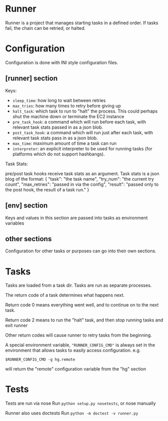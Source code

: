 # Runner

Runner is a project that manages starting tasks in a defined order. If tasks
fail, the chain can be retried, or halted.

# Configuration

Configuration is done with INI style configuration files.

## [runner] section
Keys:

- `sleep_time`: how long to wait between retries
- `max_tries`: how many times to retry before giving up
- `halt_task`: which task to run to "halt" the process. This could perhaps shut
  the machine down or terminate the EC2 instance
- `pre_task_hook`: a command which will run before each task, with relevant task stats passed in as a json blob.
- `post_task_hook`: a command which will run just after each task, with relevant task stats pass in as a json blob.
- `max_time`: maximum amount of time a task can run
- `interpreter`: an explicit interpreter to be used for running tasks (for platforms which do not support hashbangs).

Task Stats:

pre/post task hooks receive task stats as an argument. Task stats is a json blog of the format:
    {
        "task": "the task name",
        "try_num": "the current try count",
        "max_retries": "passed in via the config",
        "result": "passed only to the post hook, the result of a task run."
    }

## [env] section
Keys and values in this section are passed into tasks as environment variables

## other sections
Configuration for other tasks or purposes can go into their own sections.


# Tasks
Tasks are loaded from a task dir.
Tasks are run as separate processes.

The return code of a task determines what happens next.

Return code 0 means everything went well, and to continue on to the next task.

Return code 2 means to run the "halt" task, and then stop running tasks and exit runner

Other return codes will cause runner to retry tasks from the beginning.

A special environment variable, `"RUNNER_CONFIG_CMD"` is always set in the
environment that allows tasks to easily access configuration. e.g.

    $RUNNER_CONFIG_CMD -g hg.remote

will return the "remote" configuration variable from the "hg" section

# Tests
Tests are run via nose
Run `python setup.py nosetests`, or nose manually

Runner also uses doctests
Run `python -m doctest -v runner.py`
